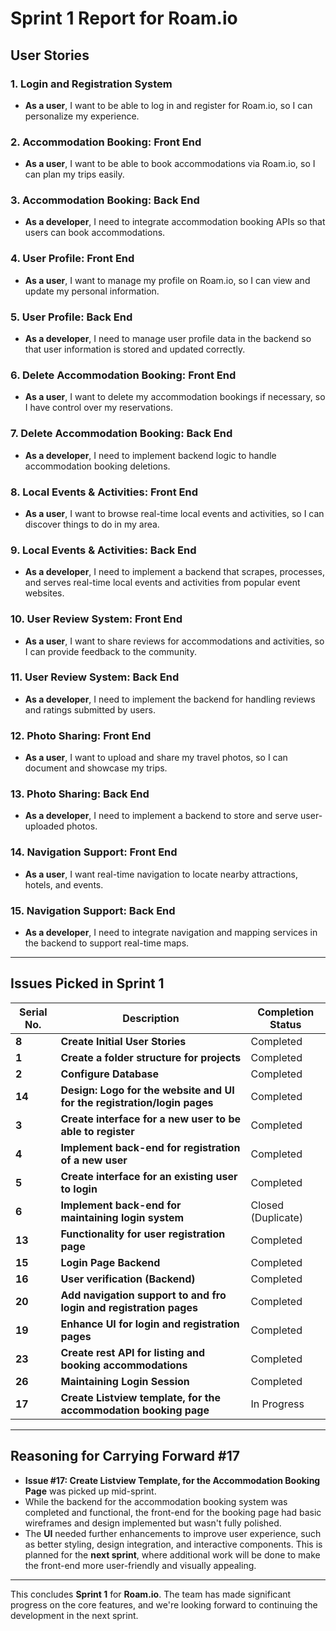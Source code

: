 
# Sprint 1 Report for Roam.io

## **User Stories**

### **1. Login and Registration System**
- **As a user**, I want to be able to log in and register for Roam.io, so I can personalize my experience.

### **2. Accommodation Booking: Front End**
- **As a user**, I want to be able to book accommodations via Roam.io, so I can plan my trips easily.

### **3. Accommodation Booking: Back End**
- **As a developer**, I need to integrate accommodation booking APIs so that users can book accommodations.

### **4. User Profile: Front End**
- **As a user**, I want to manage my profile on Roam.io, so I can view and update my personal information.

### **5. User Profile: Back End**
- **As a developer**, I need to manage user profile data in the backend so that user information is stored and updated correctly.

### **6. Delete Accommodation Booking: Front End**
- **As a user**, I want to delete my accommodation bookings if necessary, so I have control over my reservations.

### **7. Delete Accommodation Booking: Back End**
- **As a developer**, I need to implement backend logic to handle accommodation booking deletions.

### **8. Local Events & Activities: Front End**
- **As a user**, I want to browse real-time local events and activities, so I can discover things to do in my area.

### **9. Local Events & Activities: Back End**
- **As a developer**, I need to implement a backend that scrapes, processes, and serves real-time local events and activities from popular event websites.

### **10. User Review System: Front End**
- **As a user**, I want to share reviews for accommodations and activities, so I can provide feedback to the community.

### **11. User Review System: Back End**
- **As a developer**, I need to implement the backend for handling reviews and ratings submitted by users.

### **12. Photo Sharing: Front End**
- **As a user**, I want to upload and share my travel photos, so I can document and showcase my trips.

### **13. Photo Sharing: Back End**
- **As a developer**, I need to implement a backend to store and serve user-uploaded photos.

### **14. Navigation Support: Front End**
- **As a user**, I want real-time navigation to locate nearby attractions, hotels, and events.

### **15. Navigation Support: Back End**
- **As a developer**, I need to integrate navigation and mapping services in the backend to support real-time maps.

---

## **Issues Picked in Sprint 1**

| **Serial No.** | **Description**                                                         | **Completion Status**     |
|----------------|-------------------------------------------------------------------------|---------------------------|
| **8**          | **Create Initial User Stories**                                          | Completed                 |
| **1**          | **Create a folder structure for projects**                               | Completed                 |
| **2**          | **Configure Database**                                                  | Completed                 |
| **14**         | **Design: Logo for the website and UI for the registration/login pages** | Completed                 |
| **3**          | **Create interface for a new user to be able to register**               | Completed                 |
| **4**          | **Implement back-end for registration of a new user**                    | Completed                 |
| **5**          | **Create interface for an existing user to login**                       | Completed                 |
| **6**          | **Implement back-end for maintaining login system**                      | Closed (Duplicate)        |
| **13**         | **Functionality for user registration page**                            | Completed                 |
| **15**         | **Login Page Backend**                                                  | Completed                 |
| **16**         | **User verification (Backend)**                                         | Completed                 |
| **20**         | **Add navigation support to and fro login and registration pages**      | Completed                 |
| **19**         | **Enhance UI for login and registration pages**                          | Completed                 |
| **23**         | **Create rest API for listing and booking accommodations**               | Completed                 |
| **26**         | **Maintaining Login Session**                                           | Completed                 |
| **17**         | **Create Listview template, for the accommodation booking page**        | In Progress               |

---

## **Reasoning for Carrying Forward #17**

- **Issue #17: Create Listview Template, for the Accommodation Booking Page** was picked up mid-sprint. 
- While the backend for the accommodation booking system was completed and functional, the front-end for the booking page had basic wireframes and design implemented but wasn't fully polished.
- The **UI** needed further enhancements to improve user experience, such as better styling, design integration, and interactive components. This is planned for the **next sprint**, where additional work will be done to make the front-end more user-friendly and visually appealing.

---

This concludes **Sprint 1** for **Roam.io**. The team has made significant progress on the core features, and we're looking forward to continuing the development in the next sprint.

